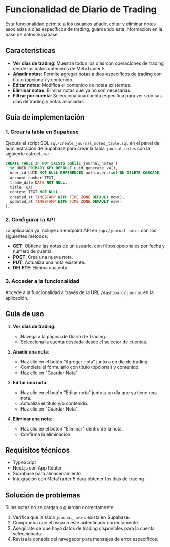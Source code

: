 # Funcionalidad de Diario de Trading

Esta funcionalidad permite a los usuarios añadir, editar y eliminar notas asociadas a días específicos de trading, guardando esta información en la base de datos Supabase.

## Características

- **Ver días de trading**: Muestra todos los días con operaciones de trading desde los datos obtenidos de MetaTrader 5.
- **Añadir notas**: Permite agregar notas a días específicos de trading con título (opcional) y contenido.
- **Editar notas**: Modifica el contenido de notas existentes.
- **Eliminar notas**: Elimina notas que ya no son necesarias.
- **Filtrar por cuenta**: Selecciona una cuenta específica para ver solo sus días de trading y notas asociadas.

## Guía de implementación

### 1. Crear la tabla en Supabase

Ejecuta el script SQL `sql/create_journal_notes_table.sql` en el panel de administración de Supabase para crear la tabla `journal_notes` con la siguiente estructura:

```sql
CREATE TABLE IF NOT EXISTS public.journal_notes (
  id UUID PRIMARY KEY DEFAULT uuid_generate_v4(),
  user_id UUID NOT NULL REFERENCES auth.users(id) ON DELETE CASCADE,
  account_number TEXT,
  trade_date DATE NOT NULL,
  title TEXT,
  content TEXT NOT NULL,
  created_at TIMESTAMP WITH TIME ZONE DEFAULT now(),
  updated_at TIMESTAMP WITH TIME ZONE DEFAULT now()
);
```

### 2. Configurar la API

La aplicación ya incluye un endpoint API en `/api/journal-notes` con los siguientes métodos:

- **GET**: Obtiene las notas de un usuario, con filtros opcionales por fecha y número de cuenta.
- **POST**: Crea una nueva nota.
- **PUT**: Actualiza una nota existente.
- **DELETE**: Elimina una nota.

### 3. Acceder a la funcionalidad

Accede a la funcionalidad a través de la URL `/dashboard/journal` en la aplicación.

## Guía de uso

1. **Ver días de trading**:
   - Navega a la página de Diario de Trading.
   - Selecciona la cuenta deseada desde el selector de cuentas.

2. **Añadir una nota**:
   - Haz clic en el botón "Agregar nota" junto a un día de trading.
   - Completa el formulario con título (opcional) y contenido.
   - Haz clic en "Guardar Nota".

3. **Editar una nota**:
   - Haz clic en el botón "Editar nota" junto a un día que ya tiene una nota.
   - Actualiza el título y/o contenido.
   - Haz clic en "Guardar Nota".

4. **Eliminar una nota**:
   - Haz clic en el botón "Eliminar" dentro de la nota.
   - Confirma la eliminación.

## Requisitos técnicos

- TypeScript
- Next.js con App Router
- Supabase para almacenamiento
- Integración con MetaTrader 5 para obtener los días de trading

## Solución de problemas

Si las notas no se cargan o guardan correctamente:

1. Verifica que la tabla `journal_notes` exista en Supabase.
2. Comprueba que el usuario esté autenticado correctamente.
3. Asegúrate de que haya datos de trading disponibles para la cuenta seleccionada.
4. Revisa la consola del navegador para mensajes de error específicos. 